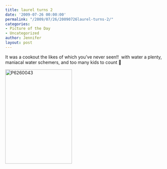 ```yaml
---
title: laurel turns 2
date: '2009-07-26 00:00:00'
permalink: "/2009/07/26/20090726laurel-turns-2/"
categories:
- Picture of the Day
- Uncategorized
author: Jennifer
layout: post
---
```


It was a cookout the likes of which you&#8217;ve never seen!!  with water a plenty, maniacal water schemers, and too many kids to count 🙂

<img class="alignnone size-medium wp-image-324" title="P6260043" src="http://www.madcitythree.com/wp-content/uploads/2009/07/P6260043-212x300.jpg" alt="P6260043" width="212" height="300" />
